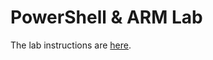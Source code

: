 # PowerShell & ARM Lab

The lab instructions are <a
href="https://github.com/vplauzon/azure-training/blob/master/iaas-training/1%20-%20PowerShell%20&%20ARM/ARM%20Lab%20-%20PowerShell%20-%20Read%20Me.docx?raw=true">
here</a>.
